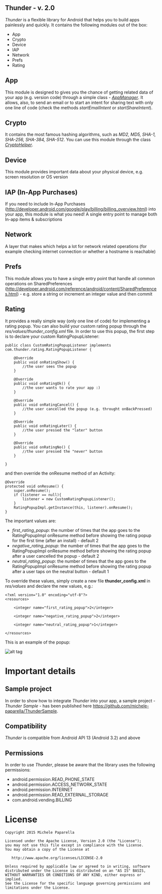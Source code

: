 Thunder - v. 2.0
-------------
*Thunder* is a flexible library for Android that helps you to build apps painlessly and quickly. It contains the following modules out of the box:
- App
- Crypto
- Device
- IAP
- Network
- Prefs
- Rating

App
--------------
This module is designed to gives you the chance of getting related data of your app (e.g. version code) through a simple class - [*AppManager*](thunder/src/main/java/com/thunder/app/AppManager.java). It allows, also, to send an email or to start an intent for sharing text with only one line of code (check the methods *startEmailIntent* or *startShareIntent*).

Crypto
--------------
It contains the most famous hashing algorithms, such as *MD2, MD5, SHA-1, SHA-256, SHA-384, SHA-512*. You can use this module through the class [*CryptoHelper*](thunder/src/main/java/com/thunder/crypto/CryptoHelper.java).

Device
--------------
This module provides important data about your physical device, e.g. screen resolution or OS version

IAP (In-App Purchases)
--------------
If you need to include In-App Purchases (http://developer.android.com/google/play/billing/billing_overview.html) into your app, this module is what you need! A single entry point to manage both In-app items & subscriptions

Network
--------------
A layer that makes which helps a lot for network related operations (for example checking internet connection or whether a hostname is reachable)

Prefs
--------------
This module allows you to have a single entry point that handle all common operations on SharedPreferences (http://developer.android.com/reference/android/content/SharedPreferences.html) - e.g. store a string or increment an integer value and then commit

Rating
--------------
It provides a really simple way (only one line of code) for implementing a rating popup. You can also build your custom rating popup through the *res/values/thunder_config.xml* file. In order to use this popup, the first step is to declare your custom RatingPopupListener:

	public class CustomRatingPopupListener implements com.thunder.rating.RatingPopupListener {

  	  	@Override
  	  	public void onRatingShow() {
  	  	    //the user sees the popup
  	  	}

    	@Override
   		public void onRatingOk() {
       		//the user wants to rate your app :)
    	}

    	@Override
    	public void onRatingCancel() {
        	//the user cancelled the popup (e.g. throught onBackPressed)
   		}

    	@Override
    	public void onRatingLater() {
        	//the user pressed the "later" button
    	}

    	@Override
    	public void onRatingNo() {
        	//the user pressed the "never" button
    	}

	}

and then override the onResume method of an Activity:

	@Override
    protected void onResume() {
        super.onResume();
        if (listener == null){
       		listener = new CustomRatingPopupListener();
        }
        RatingPopupImpl.getInstance(this, listener).onResume();
    }

The important values are:

- *first_rating_popup*: the number of times that the app goes to the RatingPopupImpl onResume method before showing the rating popup for the first time (after an install) - default 2 
- *negative_rating_popup*: the number of times that the app goes to the RatingPopupImpl onResume method before showing the rating popup after a user cancelled the popup - default 2
- *neutral_rating_popup*: the number of times that the app goes to the RatingPopupImpl onResume method before showing the rating popup after a user taps on the neutral button - default 1

To override these values, simply create a new file **thunder_config.xml** in *res/values* and declare the new values, e.g.:

	<?xml version="1.0" encoding="utf-8"?>
	<resources>

    	<integer name="first_rating_popup">2</integer>

    	<integer name="negative_rating_popup">2</integer>

   		<integer name="neutral_rating_popup">1</integer>

	</resources>

This is an example of the popup:

![alt tag](doc/rating_popup.png)

Important details
========

Sample project
---------------
In order to show how to integrate *Thunder* into your app, a sample project - *Thunder Sample* - has been published here https://github.com/michele-paparella/ThunderSample.

Compatibility
---------------
*Thunder* is compatible from Android API 13 (Android 3.2) and above

Permissions
---------------
In order to use *Thunder*, please be aware that the library uses the following permissions:

- android.permission.READ_PHONE_STATE
- android.permission.ACCESS_NETWORK_STATE
- android.permission.INTERNET
- android.permission.READ_EXTERNAL_STORAGE
- com.android.vending.BILLING

License
==============
	Copyright 2015 Michele Paparella

	Licensed under the Apache License, Version 2.0 (the "License");
	you may not use this file except in compliance with the License.
	You may obtain a copy of the License at

	   http://www.apache.org/licenses/LICENSE-2.0

	Unless required by applicable law or agreed to in writing, software
	distributed under the License is distributed on an "AS IS" BASIS,
	WITHOUT WARRANTIES OR CONDITIONS OF ANY KIND, either express or implied.
	See the License for the specific language governing permissions and
	limitations under the License.
